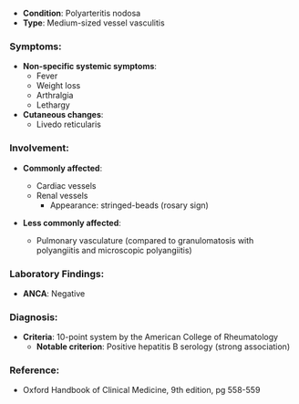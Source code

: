 - **Condition**: Polyarteritis nodosa  
- **Type**: Medium-sized vessel vasculitis  

### Symptoms:
- **Non-specific systemic symptoms**:
  - Fever
  - Weight loss
  - Arthralgia
  - Lethargy
- **Cutaneous changes**:
  - Livedo reticularis

### Involvement:
- **Commonly affected**:
  - Cardiac vessels
  - Renal vessels  
    - Appearance: stringed-beads (rosary sign)
  
- **Less commonly affected**:
  - Pulmonary vasculature (compared to granulomatosis with polyangiitis and microscopic polyangiitis)  

### Laboratory Findings:
- **ANCA**: Negative

### Diagnosis:
- **Criteria**: 10-point system by the American College of Rheumatology
  - **Notable criterion**: Positive hepatitis B serology (strong association)

### Reference:
- Oxford Handbook of Clinical Medicine, 9th edition, pg 558-559